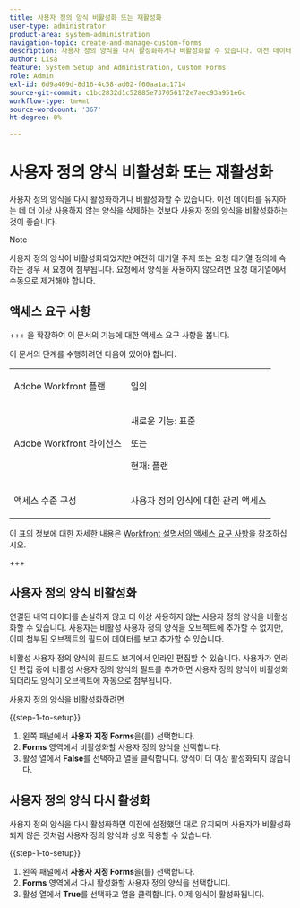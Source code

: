 ```yaml
---
title: 사용자 정의 양식 비활성화 또는 재활성화
user-type: administrator
product-area: system-administration
navigation-topic: create-and-manage-custom-forms
description: 사용자 정의 양식을 다시 활성화하거나 비활성화할 수 있습니다. 이전 데이터를 유지하는 데 더 이상 사용하지 않는 양식을 삭제하는 것보다 사용자 정의 양식을 비활성화하는 것이 좋습니다.
author: Lisa
feature: System Setup and Administration, Custom Forms
role: Admin
exl-id: 6d9a409d-8d16-4c58-ad02-f60aa1ac1714
source-git-commit: c1bc2832d1c52885e737056172e7aec93a951e6c
workflow-type: tm+mt
source-wordcount: '367'
ht-degree: 0%

---
```


# 사용자 정의 양식 비활성화 또는 재활성화

사용자 정의 양식을 다시 활성화하거나 비활성화할 수 있습니다. 이전 데이터를 유지하는 데 더 이상 사용하지 않는 양식을 삭제하는 것보다 사용자 정의 양식을 비활성화하는 것이 좋습니다.

>[!NOTE]
>
>사용자 정의 양식이 비활성화되었지만 여전히 대기열 주제 또는 요청 대기열 정의에 속하는 경우 새 요청에 첨부됩니다. 요청에서 양식을 사용하지 않으려면 요청 대기열에서 수동으로 제거해야 합니다.

## 액세스 요구 사항

+++ 을 확장하여 이 문서의 기능에 대한 액세스 요구 사항을 봅니다.

이 문서의 단계를 수행하려면 다음이 있어야 합니다.

<table style="table-layout:auto"> 
 <col> 
 <col> 
 <tbody> 
  <tr data-mc-conditions=""> 
   <td role="rowheader"> <p>Adobe Workfront 플랜</p> </td> 
   <td>임의</td> 
  </tr> 
  <tr> 
   <td role="rowheader">Adobe Workfront 라이선스</td> 
   <td>
   <p>새로운 기능: 표준</p>
   <p>또는</p>
   <p>현재: 플랜</p></td> 
  </tr> 
  <tr data-mc-conditions=""> 
   <td role="rowheader">액세스 수준 구성</td> 
   <td> <p>사용자 정의 양식에 대한 관리 액세스</p></td> 
  </tr>  
 </tbody> 
</table>

이 표의 정보에 대한 자세한 내용은 [Workfront 설명서의 액세스 요구 사항](/help/quicksilver/administration-and-setup/add-users/access-levels-and-object-permissions/access-level-requirements-in-documentation.md)을 참조하십시오.

+++

## 사용자 정의 양식 비활성화

연결된 내역 데이터를 손실하지 않고 더 이상 사용하지 않는 사용자 정의 양식을 비활성화할 수 있습니다. 사용자는 비활성 사용자 정의 양식을 오브젝트에 추가할 수 없지만, 이미 첨부된 오브젝트의 필드에 데이터를 보고 추가할 수 있습니다.

비활성 사용자 정의 양식의 필드도 보기에서 인라인 편집할 수 있습니다. 사용자가 인라인 편집 중에 비활성 사용자 정의 양식의 필드를 추가하면 사용자 정의 양식이 비활성화되더라도 양식이 오브젝트에 자동으로 첨부됩니다.

사용자 정의 양식을 비활성화하려면

{{step-1-to-setup}}

1. 왼쪽 패널에서 **사용자 지정 Forms**&#x200B;을(를) 선택합니다.
1. **Forms** 영역에서 비활성화할 사용자 정의 양식을 선택합니다.
1. 활성 열에서 **False**&#x200B;를 선택하고 열을 클릭합니다. 양식이 더 이상 활성화되지 않습니다.

## 사용자 정의 양식 다시 활성화

사용자 정의 양식을 다시 활성화하면 이전에 설정했던 대로 유지되며 사용자가 비활성화되지 않은 것처럼 사용자 정의 양식과 상호 작용할 수 있습니다.

{{step-1-to-setup}}

1. 왼쪽 패널에서 **사용자 지정 Forms**&#x200B;을(를) 선택합니다.
1. **Forms** 영역에서 다시 활성화할 사용자 정의 양식을 선택합니다.
1. 활성 열에서 **True**&#x200B;를 선택하고 열을 클릭합니다. 이제 양식이 활성화됩니다.
